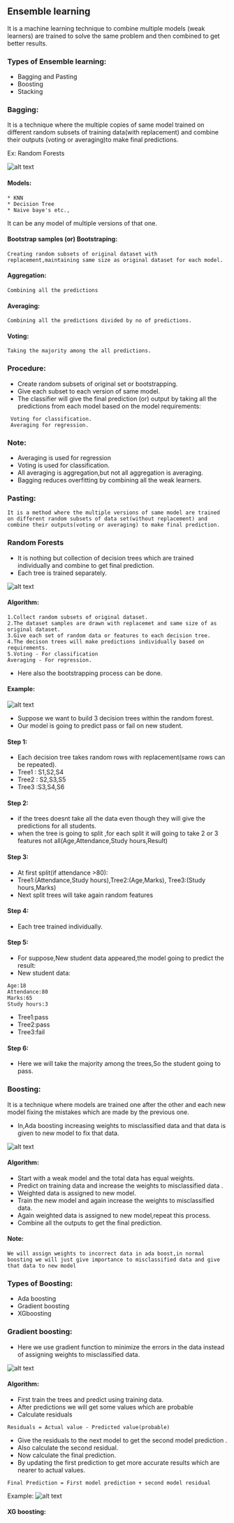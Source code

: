 ## Ensemble learning
It is a machine learning technique to combine multiple models (weak learners) are trained to solve the same problem and then combined to get better results.

### Types of Ensemble learning:
* Bagging and Pasting
* Boosting
* Stacking

### Bagging:
It is a technique where the multiple copies of same model trained on different random subsets of training data(with replacement) and combine their outputs (voting or averaging)to make final predictions.

Ex: Random Forests

![alt text](Bagging.jpeg)

#### Models:
```
* KNN
* Decision Tree
* Naive baye's etc.,
```
It can be any model of multiple versions of that one.

#### Bootstrap samples (or) Bootstraping:
```
Creating random subsets of original dataset with replacement,maintaining same size as original dataset for each model.
```

#### Aggregation:
    Combining all the predictions 

#### Averaging:
    Combining all the predictions divided by no of predictions.

#### Voting:
    Taking the majority among the all predictions.

### Procedure:

* Create random subsets of original set or bootstrapping.
* Give each subset to each version of same model.
* The classifier will give the final prediction (or) output by taking all the predictions from each model based on the model requirements:
 ``` 
  Voting for classification.
  Averaging for regression.
```

### Note:
  * Averaging is used for regression
  * Voting is used for classification.
  * All averaging is aggregation,but not all aggregation is averaging.
  * Bagging reduces overfitting by combining all the weak learners.

### Pasting:
```
It is a method where the multiple versions of same model are trained on different random subsets of data set(without replacement) and combine their outputs(voting or averaging) to make final prediction.
```
### Random Forests
* It is nothing but collection of decision trees which are trained individually and combine to get final prediction.
* Each tree is trained separately.

![alt text](Random_forest.jpeg)
#### Algorithm:
```
1.Collect random subsets of original dataset.
2.The dataset samples are drawn with replacemet and same size of as original dataset.
3.Give each set of random data or features to each decision tree.
4.The decison trees will make predictions individually based on requirements.
5.Voting - For classification
Averaging - For regression.
```
* Here also the bootstrapping process can be done.
#### Example:
![alt text](student_table.png)

* Suppose we want to build 3 decision trees within the random forest.
* Our model is going to predict pass or fail on new student.
#### Step 1:
* Each decision tree takes random rows with replacement(same rows can be repeated).
* Tree1 : S1,S2,S4
* Tree2 : S2,S3,S5
* Tree3 :S3,S4,S6
#### Step 2:
* if the trees doesnt take all the data even though they will give the predictions for all students.
* when the tree is going to split ,for each split it will going to take 2 or 3 features not all(Age,Attendance,Study hours,Result)
#### Step 3:
* At first split(if attendance >80):
* Tree1:(Attendance,Study hours),Tree2:(Age,Marks),
Tree3:(Study hours,Marks)
* Next split trees will take again random features
#### Step 4:
* Each tree trained individually.
#### Step 5:
* For suppose,New student data appeared,the model going to predict the result:
* New student data:
```
Age:18
Attendance:80
Marks:65
Study hours:3
```
* Tree1:pass
* Tree2:pass
* Tree3:fail
#### Step 6:
* Here we will take the majority among the trees,So the student going to pass.

### Boosting:
 It is a technique where models are trained one after the other and each new model fixing the mistakes which are made by the previous one.

 * In,Ada boosting increasing weights to misclassified data and that data is given to new model to fix that data.

![alt text](Boosting.jpeg)

#### Algorithm:
* Start with a weak model and the total data has equal weights.
* Predict on training data and increase the weights to misclassified data .
* Weighted data is assigned to new model.
* Train the new model and again increase the weights to misclassified data.
* Again weighted data is assigned to new model,repeat this process.
* Combine all the outputs to get the final prediction.

#### Note:
```
We will assign weights to incorrect data in ada boost,in normal boosting we will just give importance to misclassified data and give that data to new model
```
### Types of Boosting:
* Ada boosting
* Gradient boosting
* XGboosting

### Gradient boosting:
* Here we use gradient function to minimize the errors in the data instead of assigning weights to misclassified data.

![alt text](Gradient_boosting.jpeg)

#### Algorithm:
* First train the trees and predict using training data.
* After predictions we will get some values which are probable 
* Calculate residuals
```
Residuals = Actual value - Predicted value(probable)
```
* Give the residuals to the next model to get the second model prediction .
* Also calculate the second residual.
* Now calculate the final prediction.
* By updating the first prediction to get more accurate results which are nearer to actual values.
```
Final Prediction = First model prediction + second model residual
```
Example:
![alt text](Gradient_table.png)

#### XG boosting:




  
 